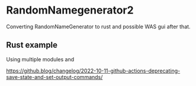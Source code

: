 # RandomNamegenerator2
Converting RandomNameGenerator to rust and possible WAS gui after that.


## Rust example 
Using multiple modules and


https://github.blog/changelog/2022-10-11-github-actions-deprecating-save-state-and-set-output-commands/